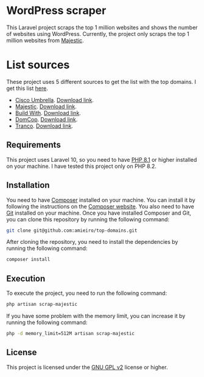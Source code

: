 # WordPress scraper

This Laravel project scraps the top 1 million websites and shows the number of websites using WordPress.
Currently, the project only scraps the top 1 million websites from [Majestic](https://majestic.com/reports/majestic-million).

# List sources

These project uses 5 different sources to get the list with the top domains. I get this list [here](https://github.com/PeterDaveHello/top-1m-domains).

- [Cisco Umbrella](https://s3-us-west-1.amazonaws.com/umbrella-static/index.html). [Download link](https://s3-us-west-1.amazonaws.com/umbrella-static/top-1m.csv.zip). 
- [Majestic](https://majestic.com/reports/majestic-million). [Download link](https://downloads.majestic.com/majestic_million.csv).
- [Build With](https://builtwith.com/top-1m). [Download link](https://builtwith.com/dl/builtwith-top1m.zip).
- [DomCop](https://www.domcop.com/top-10-million-websites). [Download link](https://www.domcop.com/files/top/top10milliondomains.csv.zip).
- [Tranco](https://tranco-list.eu/). [Download link](https://tranco-list.eu/top-1m.csv.zip).

## Requirements

This project uses Laravel 10, so you need to have [PHP 8.1](https://laravel.com/docs/10.x/releases#php-8) 
or higher installed on your machine. I have tested this project only on PHP 8.2.

## Installation

You need to have [Composer](https://getcomposer.org/) installed on your machine.
You can install it by following the instructions on the [Composer website](https://getcomposer.org/download/).
You also need to have [Git](https://git-scm.com/) installed on your machine.
Once you have installed Composer and Git, you can clone this repository by running the following command:

```bash
git clone git@github.com:amieiro/top-domains.git
```

After cloning the repository, you need to install the dependencies by running the following command:

```bash
composer install
```

## Execution 

To execute the project, you need to run the following command:

```bash
php artisan scrap-majestic
```

If you have some problem with the memory limit, you can increase it by running the following command:

```bash
php -d memory_limit=512M artisan scrap-majestic
```

## License

This project is licensed under the [GNU GPL v2](https://www.gnu.org/licenses/old-licenses/gpl-2.0.en.html) license or higher.
